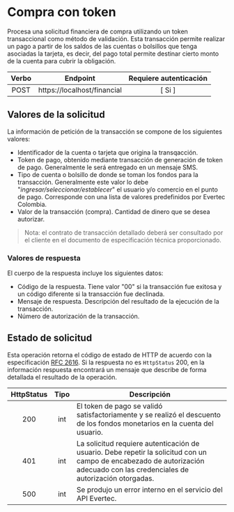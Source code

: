 # Compra con token

Procesa una solicitud financiera de compra utilizando un token transaccional como método de validación. Esta transacción permite realizar un pago a partir de los saldos de las cuentas o bolsillos que tenga asociadas la tarjeta, es decir, del pago total permite destinar cierto monto de la cuenta para cubrir la obligación.

| Verbo | Endpoint                                      | Requiere autenticación |
| :---: | --------------------------------------------- | :--------------------: |
| POST  | https://localhost/financial |          [ Si ]           |

## Valores de la solicitud

La información de petición de la transacción se compone de los siguientes valores:
- Identificador de la cuenta o tarjeta que origina la transqacción.
- Token de pago, obtenido mediante transacción de generación de token de pago. Generalmente le será entregado en un mensaje SMS.
- Tipo de cuenta o bolsillo de donde se toman los fondos para la transacción. Generalmente este valor lo debe "*ingresar/seleccionar/establecer*" el usuario y/o comercio en el punto de pago. Corresponde con una lista de valores predefinidos por Evertec Colombia.
- Valor de la transacción (compra). Cantidad de dinero que se desea autorizar.

>Nota: el contrato de transacción detallado deberá ser consultado por el cliente en el documento de especificación técnica proporcionado.

### Valores de respuesta

El cuerpo de la respuesta incluye los siguientes datos:
- Código de la respuesta. Tiene valor "00" si la transacción fue exitosa y un código diferente si la transacción fue declinada.
- Mensaje de respuesta. Descripción del resultado de la ejecución de la transacción.
- Número de autorización de la transacción.

## Estado de solicitud

Esta operación retorna el código de estado de HTTP de acuerdo con la especificación [RFC 2616](https://www.w3.org/Protocols/rfc2616/rfc2616-sec10.html). Si la respuesta no es `HttpStatus` 200, en la información respuesta encontrará un mensaje que describe de forma detallada el resultado de la operación.

HttpStatus | Tipo | Descripción
:---: | :--------: | ------------
200 | int | El token de pago se validó satisfactoriamente y se realizó el descuento de los fondos monetarios en la cuenta del usuario. 
401 | int | La solicitud requiere autenticación de usuario. Debe repetir la solicitud con un campo de encabezado de autorización adecuado con las credenciales de autorización otorgadas.
500 | int | Se produjo un error interno en el servicio del API Evertec. 

